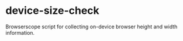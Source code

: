 # device-size-check

Browserscope script for collecting on-device browser height and width information.
